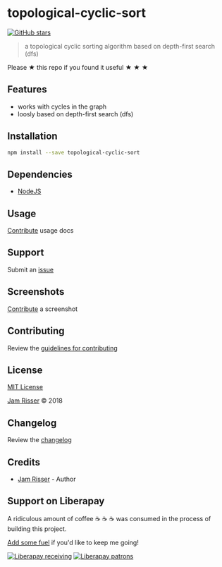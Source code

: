 # topological-cyclic-sort

[![GitHub stars](https://img.shields.io/github/stars/codejamninja/topological-cyclic-sort.svg?style=social&label=Stars)](https://github.com/codejamninja/topological-cyclic-sort)

> a topological cyclic sorting algorithm based on depth-first search (dfs)

Please ★ this repo if you found it useful ★ ★ ★


## Features

* works with cycles in the graph
* loosly based on depth-first search (dfs)


## Installation

```sh
npm install --save topological-cyclic-sort
```


## Dependencies

* [NodeJS](https://nodejs.org)


## Usage

[Contribute](https://github.com/codejamninja/topological-cyclic-sort/blob/master/CONTRIBUTING.md) usage docs


## Support

Submit an [issue](https://github.com/codejamninja/topological-cyclic-sort/issues/new)


## Screenshots

[Contribute](https://github.com/codejamninja/topological-cyclic-sort/blob/master/CONTRIBUTING.md) a screenshot


## Contributing

Review the [guidelines for contributing](https://github.com/codejamninja/topological-cyclic-sort/blob/master/CONTRIBUTING.md)


## License

[MIT License](https://github.com/codejamninja/topological-cyclic-sort/blob/master/LICENSE)

[Jam Risser](https://codejam.ninja) © 2018


## Changelog

Review the [changelog](https://github.com/codejamninja/topological-cyclic-sort/blob/master/CHANGELOG.md)


## Credits

* [Jam Risser](https://codejam.ninja) - Author


## Support on Liberapay

A ridiculous amount of coffee ☕ ☕ ☕ was consumed in the process of building this project.

[Add some fuel](https://liberapay.com/codejamninja/donate) if you'd like to keep me going!

[![Liberapay receiving](https://img.shields.io/liberapay/receives/codejamninja.svg?style=flat-square)](https://liberapay.com/codejamninja/donate)
[![Liberapay patrons](https://img.shields.io/liberapay/patrons/codejamninja.svg?style=flat-square)](https://liberapay.com/codejamninja/donate)
